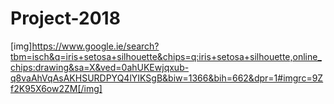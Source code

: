 # Project-2018

[img]https://www.google.ie/search?tbm=isch&q=iris+setosa+silhouette&chips=q:iris+setosa+silhouette,online_chips:drawing&sa=X&ved=0ahUKEwjqxub-q8vaAhVqAsAKHSURDPYQ4lYIKSgB&biw=1366&bih=662&dpr=1#imgrc=9Zf2K95X6ow2ZM[/img]
